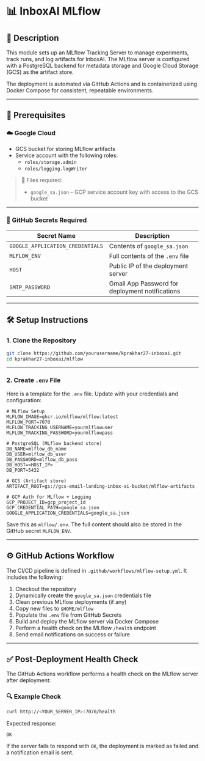 # 📊 InboxAI MLflow

## 🧠 Description

This module sets up an MLflow Tracking Server to manage experiments, track runs, and log artifacts for InboxAI. The MLflow server is configured with a PostgreSQL backend for metadata storage and Google Cloud Storage (GCS) as the artifact store.

The deployment is automated via GitHub Actions and is containerized using Docker Compose for consistent, repeatable environments.

---

## 🧰 Prerequisites

### ☁️ Google Cloud

- GCS bucket for storing MLflow artifacts
- Service account with the following roles:
  - `roles/storage.admin`
  - `roles/logging.logWriter`

> 🔑 Files required:
> - `google_sa.json` – GCP service account key with access to the GCS bucket

---

### 🔐 GitHub Secrets Required

| Secret Name                 | Description                                              |
|----------------------------|----------------------------------------------------------|
| `GOOGLE_APPLICATION_CREDENTIALS` | Contents of `google_sa.json`                         |
| `MLFLOW_ENV`               | Full contents of the `.env` file                         |
| `HOST`                     | Public IP of the deployment server                       |
| `SMTP_PASSWORD`            | Gmail App Password for deployment notifications          |

---

## 🛠️ Setup Instructions

### 1. Clone the Repository

```bash
git clone https://github.com/yourusername/kprakhar27-inboxai.git
cd kprakhar27-inboxai/mlflow
```

---

### 2. Create `.env` File

Here is a template for the `.env` file. Update with your credentials and configuration:

```env
# MLflow Setup
MLFLOW_IMAGE=ghcr.io/mlflow/mlflow:latest
MLFLOW_PORT=7070
MLFLOW_TRACKING_USERNAME=yourmlflowuser
MLFLOW_TRACKING_PASSWORD=yourmlflowpass

# PostgreSQL (MLflow backend store)
DB_NAME=mlflow_db_name
DB_USER=mlflow_db_user
DB_PASSWORD=mlflow_db_pass
DB_HOST=<HOST_IP> 
DB_PORT=5432

# GCS (Artifact store)
ARTIFACT_ROOT=gs://gcs-email-landing-inbox-ai-bucket/mlflow-artifacts

# GCP Auth for MLflow + Logging
GCP_PROJECT_ID=gcp_project_id
GCP_CREDENTIAL_PATH=google_sa.json
GOOGLE_APPLICATION_CREDENTIALS=google_sa.json
```

Save this as `mlflow/.env`. The full content should also be stored in the GitHub secret `MLFLOW_ENV`.

---

## ⚙️ GitHub Actions Workflow

The CI/CD pipeline is defined in `.github/workflows/mlflow-setup.yml`. It includes the following:

1. Checkout the repository
2. Dynamically create the `google_sa.json` credentials file
3. Clean previous MLflow deployments (if any)
4. Copy new files to `$HOME/mlflow`
5. Populate the `.env` file from GitHub Secrets
6. Build and deploy the MLflow server via Docker Compose
7. Perform a health check on the MLflow `/health` endpoint
8. Send email notifications on success or failure

---

## ✅ Post-Deployment Health Check

The GitHub Actions workflow performs a health check on the MLflow server after deployment:

### 🔍 Example Check

```bash
curl http://<YOUR_SERVER_IP>:7070/health
```

Expected response:

```text
OK
```

If the server fails to respond with `OK`, the deployment is marked as failed and a notification email is sent.